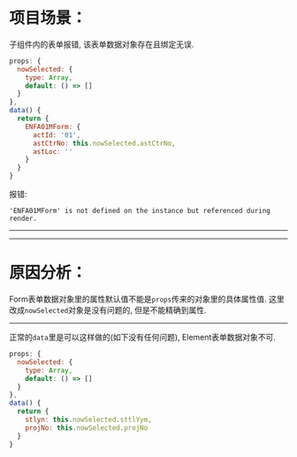 # 项目场景：
子组件内的表单报错, 该表单数据对象存在且绑定无误.

```javascript
props: {
  nowSelected: {
    type: Array,
    default: () => []
  }
},
data() {
  return {
    ENFA01MForm: {
      actId: '01',
      astCtrNo: this.nowSelected.astCtrNo,
      astLoc: ''
    }
  }
}
```
报错: 

`
'ENFA01MForm' is not defined on the instance but referenced during render.
`

---



---

# 原因分析：
Form表单数据对象里的属性默认值不能是`props`传来的对象里的具体属性值.
这里改成`nowSelected`对象是没有问题的, 但是不能精确到属性.

---

正常的`data`里是可以这样做的(如下没有任何问题), Element表单数据对象不可.
```javascript
props: {
  nowSelected: {
    type: Array,
    default: () => []
  }
},
data() {
  return {
    stlyn: this.nowSelected.sttlYym,
    projNo: this.nowSelected.projNo
  }
}
```


